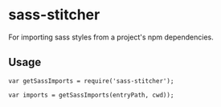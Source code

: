 # sass-stitcher
For importing sass styles from a project's npm dependencies.

## Usage
```
var getSassImports = require('sass-stitcher');

var imports = getSassImports(entryPath, cwd));
```
